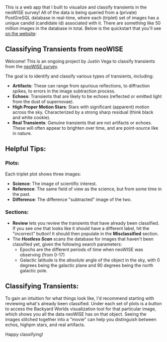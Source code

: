 This is a web app that I built to visualize and classify transients in the neoWISE survey! All of the data is being queried from a (private) PostGreSQL database in real-time, where each (triplet) set of images has a unique candid (candidate id) associated with it. There are something like 50 million images in the database in total. Below is the quickstart that you'll see [on the website](https://neowise-classify.streamlit.app/):

## Classifying Transients from neoWISE

Welcome! This is an ongoing project by Justin Vega to classify transients from the [neoWISE survey](https://neowise.ipac.caltech.edu).

The goal is to identify and classify various types of transients, including:
- **Artifacts**: These can range from spurious reflections, to diffraction spikes, to errors in the image subtraction process.
- **Echoes**: Transients that are likely to be echoes (reflected or emitted light from the dust of supernovae).
- **High Proper Motion Stars**: Stars with significant (apparent) motion across the sky. Characterized by a strong sharp residual (think black and white cookie).
- **Real Transients**: Genuine transients that are not artifacts or echoes. These will often appear to brighten over time, and are point-source like in nature.

## Helpful Tips:

### Plots:
Each triplet plot shows three images:
- **Science**: The image of scientific interest.
- **Reference**: The same field of view as the science, but from some time in the past.
- **Difference**: The difference "subtracted" image of the two.

### Sections:
- **Review** lets you review the transients that have already been classified. If you see one that looks like it should have a different label, hit the "incorrect" button! It should then populate in the **Misclassified** section.
- The ***Hostless Scan*** scans the database for images that haven't been classified yet, given the following search parameters:
    - Epochs are the different periods of time when neoWISE was observing (from 0-17)
    - Galactic latitude is the *absolute* angle of the object in the sky, with 0 degrees being the galactic plane and 90 degrees being the north galactic pole.

## Classifying Transients:
To gain an intuition for what things look like, I'd recommend starting with reviewing what's already been classified. Under each set of plots is a button to access the Backyard Worlds visualization tool for that particular image, which shows you all the data neoWISE has on that object. Seeing the images stitched together into a "movie" can help you distinguish between echos, highpm stars, and real artifacts.

Happy classifying!